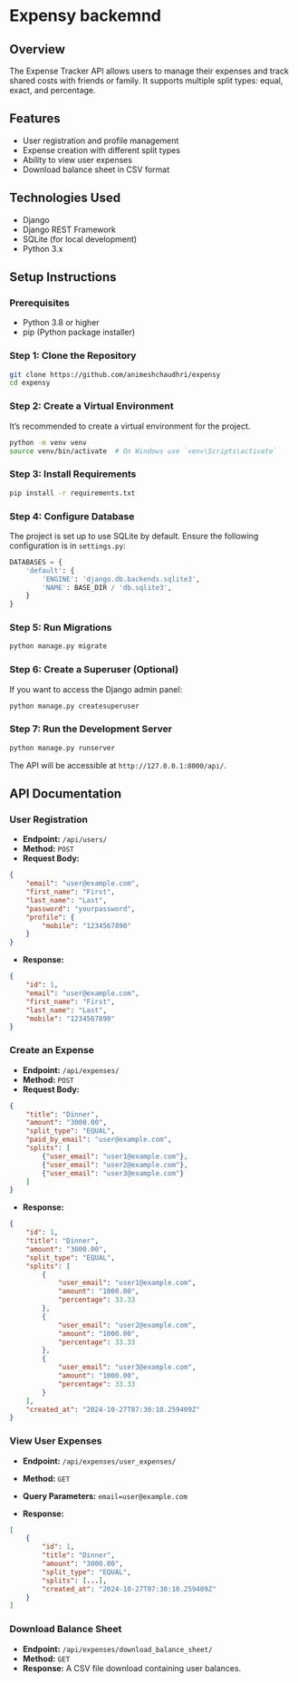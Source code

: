 # Expensy backemnd

## Overview

The Expense Tracker API allows users to manage their expenses and track shared costs with friends or family. It supports multiple split types: equal, exact, and percentage.

## Features

- User registration and profile management
- Expense creation with different split types
- Ability to view user expenses
- Download balance sheet in CSV format

## Technologies Used

- Django
- Django REST Framework
- SQLite (for local development)
- Python 3.x

## Setup Instructions

### Prerequisites

- Python 3.8 or higher
- pip (Python package installer)

### Step 1: Clone the Repository

```bash
git clone https://github.com/animeshchaudhri/expensy
cd expensy
```

### Step 2: Create a Virtual Environment

It’s recommended to create a virtual environment for the project.

```bash
python -m venv venv
source venv/bin/activate  # On Windows use `venv\Scripts\activate`
```

### Step 3: Install Requirements

```bash
pip install -r requirements.txt
```

### Step 4: Configure Database

The project is set up to use SQLite by default. Ensure the following configuration is in `settings.py`:

```python
DATABASES = {
    'default': {
        'ENGINE': 'django.db.backends.sqlite3',
        'NAME': BASE_DIR / 'db.sqlite3',
    }
}
```

### Step 5: Run Migrations

```bash
python manage.py migrate
```

### Step 6: Create a Superuser (Optional)

If you want to access the Django admin panel:

```bash
python manage.py createsuperuser
```

### Step 7: Run the Development Server

```bash
python manage.py runserver
```

The API will be accessible at `http://127.0.0.1:8000/api/`.

## API Documentation

### User Registration

- **Endpoint:** `/api/users/`
- **Method:** `POST`
- **Request Body:**

```json
{
    "email": "user@example.com",
    "first_name": "First",
    "last_name": "Last",
    "password": "yourpassword",
    "profile": {
        "mobile": "1234567890"
    }
}
```

- **Response:**

```json
{
    "id": 1,
    "email": "user@example.com",
    "first_name": "First",
    "last_name": "Last",
    "mobile": "1234567890"
}
```

### Create an Expense

- **Endpoint:** `/api/expenses/`
- **Method:** `POST`
- **Request Body:**

```json
{
    "title": "Dinner",
    "amount": "3000.00",
    "split_type": "EQUAL",
    "paid_by_email": "user@example.com",
    "splits": [
        {"user_email": "user1@example.com"},
        {"user_email": "user2@example.com"},
        {"user_email": "user3@example.com"}
    ]
}
```

- **Response:**

```json
{
    "id": 1,
    "title": "Dinner",
    "amount": "3000.00",
    "split_type": "EQUAL",
    "splits": [
        {
            "user_email": "user1@example.com",
            "amount": "1000.00",
            "percentage": 33.33
        },
        {
            "user_email": "user2@example.com",
            "amount": "1000.00",
            "percentage": 33.33
        },
        {
            "user_email": "user3@example.com",
            "amount": "1000.00",
            "percentage": 33.33
        }
    ],
    "created_at": "2024-10-27T07:30:10.259409Z"
}
```

### View User Expenses

- **Endpoint:** `/api/expenses/user_expenses/`
- **Method:** `GET`
- **Query Parameters:** `email=user@example.com`

- **Response:**

```json
[
    {
        "id": 1,
        "title": "Dinner",
        "amount": "3000.00",
        "split_type": "EQUAL",
        "splits": [...],
        "created_at": "2024-10-27T07:30:10.259409Z"
    }
]
```

### Download Balance Sheet

- **Endpoint:** `/api/expenses/download_balance_sheet/`
- **Method:** `GET`
- **Response:** A CSV file download containing user balances.

#
